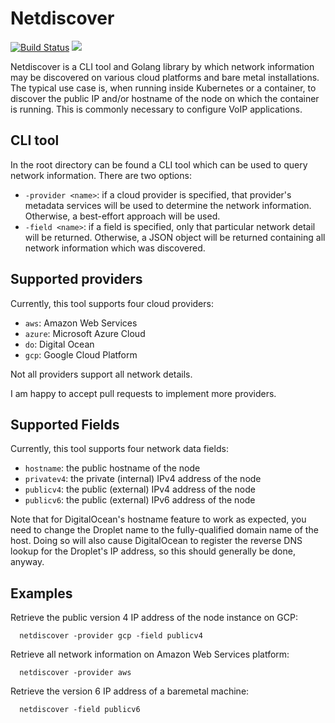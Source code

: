 # Netdiscover
[![Build Status](https://travis-ci.org/CyCoreSystems/netdiscover.png)](https://travis-ci.org/CyCoreSystems/netdiscover) [![](https://godoc.org/github.com/CyCoreSystems/netdiscover/discover?status.svg)](http://godoc.org/github.com/CyCoreSystems/netdiscover/discover)

Netdiscover is a CLI tool and Golang library by which network information may
be discovered on various cloud platforms and bare metal installations.  The
typical use case is, when running inside Kubernetes or a container, to discover
the public IP and/or hostname of the node on which the container is running.
This is commonly necessary to configure VoIP applications.

## CLI tool

In the root directory can be found a CLI tool which can be used to query network
information.  There are two options:

  * `-provider <name>`:  if a cloud provider is specified, that provider's
    metadata services will be used to determine the network information.
    Otherwise, a best-effort approach will be used.
  * `-field <name>`: if a field is specified, only that particular network
    detail will be returned.  Otherwise, a JSON object will be returned
    containing all network information which was discovered.

## Supported providers

Currently, this tool supports four cloud providers:

  * `aws`: Amazon Web Services
  * `azure`: Microsoft Azure Cloud
  * `do`: Digital Ocean
  * `gcp`: Google Cloud Platform

Not all providers support all network details.

I am happy to accept pull requests to implement more providers.

## Supported Fields

Currently, this tool supports four network data fields:

  * `hostname`: the public hostname of the node
  * `privatev4`: the private (internal) IPv4 address of the node
  * `publicv4`: the public (external) IPv4 address of the node
  * `publicv6`: the public (external) IPv6 address of the node

Note that for DigitalOcean\'s hostname feature to work as expected, you need to
change the Droplet name to the fully-qualified domain name of the host.  Doing
so will also cause DigitalOcean to register the reverse DNS lookup for the
Droplet\'s IP address, so this should generally be done, anyway.


## Examples

Retrieve the public version 4 IP address of the node instance on GCP:

```
  netdiscover -provider gcp -field publicv4
```

Retrieve all network information on Amazon Web Services platform:

```
  netdiscover -provider aws
```

Retrieve the version 6 IP address of a baremetal machine:

```
  netdiscover -field publicv6
```

